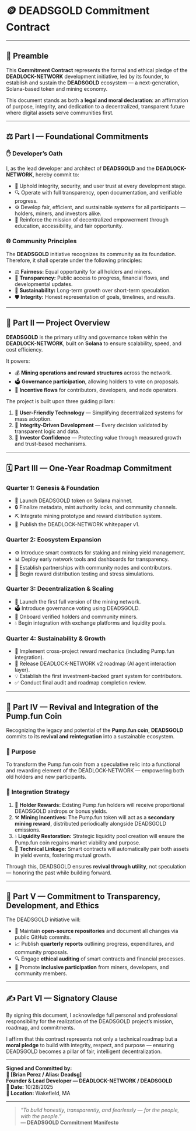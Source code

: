 # 🪙 **DEADSGOLD Commitment Contract**

---

## 📜 **Preamble**

This **Commitment Contract** represents the formal and ethical pledge of the **DEADLOCK-NETWORK** development initiative, led by its founder, to establish and sustain the **DEADSGOLD** ecosystem — a next-generation, Solana-based token and mining economy.  

This document stands as both a **legal and moral declaration**: an affirmation of purpose, integrity, and dedication to a decentralized, transparent future where digital assets serve communities first.  

---

## ⚖️ **Part I — Foundational Commitments**

### ✋ **Developer’s Oath**

I, as the lead developer and architect of **DEADSGOLD** and the **DEADLOCK-NETWORK**, hereby commit to:  
- 🧭 Uphold integrity, security, and user trust at every development stage.  
- 🔍 Operate with full transparency, open documentation, and verifiable progress.  
- ⚙️ Develop fair, efficient, and sustainable systems for all participants — holders, miners, and investors alike.  
- 🧠 Reinforce the mission of decentralized empowerment through education, accessibility, and fair opportunity.  

### 🌐 **Community Principles**

The **DEADSGOLD** initiative recognizes its community as its foundation. Therefore, it shall operate under the following principles:  
- ⚖️ **Fairness:** Equal opportunity for all holders and miners.  
- 💎 **Transparency:** Public access to progress, financial flows, and developmental updates.  
- 🌱 **Sustainability:** Long-term growth over short-term speculation.  
- 🛡️ **Integrity:** Honest representation of goals, timelines, and results.  

---

## 🚀 **Part II — Project Overview**

**DEADSGOLD** is the primary utility and governance token within the **DEADLOCK-NETWORK**, built on **Solana** to ensure scalability, speed, and cost efficiency.  

It powers:  
- 💰 **Mining operations and reward structures** across the network.  
- 🗳️ **Governance participation**, allowing holders to vote on proposals.  
- 🔗 **Incentive flows** for contributors, developers, and node operators.  

The project is built upon three guiding pillars:  
1. 🧩 **User-Friendly Technology** — Simplifying decentralized systems for mass adoption.  
2. 🧱 **Integrity-Driven Development** — Every decision validated by transparent logic and data.  
3. 💼 **Investor Confidence** — Protecting value through measured growth and trust-based mechanisms.  

---

## 🗓️ **Part III — One-Year Roadmap Commitment**

### **Quarter 1: Genesis & Foundation**
- 🚀 Launch DEADSGOLD token on Solana mainnet.  
- 🔒 Finalize metadata, mint authority locks, and community channels.  
- ⛏️ Integrate mining prototype and reward distribution system.  
- 📄 Publish the DEADLOCK-NETWORK whitepaper v1.  

### **Quarter 2: Ecosystem Expansion**
- ⚙️ Introduce smart contracts for staking and mining yield management.  
- 📊 Deploy early network tools and dashboards for transparency.  
- 🤝 Establish partnerships with community nodes and contributors.  
- 🧪 Begin reward distribution testing and stress simulations.  

### **Quarter 3: Decentralization & Scaling**
- 🧱 Launch the first full version of the mining network.  
- 🗳️ Introduce governance voting using DEADSGOLD.  
- 👥 Onboard verified holders and community miners.  
- 💧 Begin integration with exchange platforms and liquidity pools.  

### **Quarter 4: Sustainability & Growth**
- 🔁 Implement cross-project reward mechanics (including Pump.fun integration).  
- 🧠 Release DEADLOCK-NETWORK v2 roadmap (AI agent interaction layer).  
- 💡 Establish the first investment-backed grant system for contributors.  
- ✅ Conduct final audit and roadmap completion review.  

---

## 🔄 **Part IV — Revival and Integration of the Pump.fun Coin**

Recognizing the legacy and potential of the **Pump.fun coin**, **DEADSGOLD** commits to its **revival and reintegration** into a sustainable ecosystem.  

### 🎯 **Purpose**
To transform the Pump.fun coin from a speculative relic into a functional and rewarding element of the DEADLOCK-NETWORK — empowering both old holders and new participants.  

### 🧩 **Integration Strategy**
1. 💎 **Holder Rewards:** Existing Pump.fun holders will receive proportional DEADSGOLD airdrops or bonus yields.  
2. ⚒️ **Mining Incentives:** The Pump.fun token will act as a **secondary mining reward**, distributed periodically alongside DEADSGOLD emissions.  
3. 💧 **Liquidity Restoration:** Strategic liquidity pool creation will ensure the Pump.fun coin regains market viability and purpose.  
4. 🔗 **Technical Linkage:** Smart contracts will automatically pair both assets in yield events, fostering mutual growth.  

Through this, DEADSGOLD ensures **revival through utility**, not speculation — honoring the past while building forward.  

---

## 🧭 **Part V — Commitment to Transparency, Development, and Ethics**

The DEADSGOLD initiative will:  
- 🧾 Maintain **open-source repositories** and document all changes via public GitHub commits.  
- 📈 Publish **quarterly reports** outlining progress, expenditures, and community proposals.  
- 🔍 Engage **ethical auditing** of smart contracts and financial processes.  
- 🤝 Promote **inclusive participation** from miners, developers, and community members.  

---

## ✍️ **Part VI — Signatory Clause**

By signing this document, I acknowledge full personal and professional responsibility for the realization of the DEADSGOLD project’s mission, roadmap, and commitments.  

I affirm that this contract represents not only a technical roadmap but a **moral pledge** to build with integrity, respect, and purpose — ensuring DEADSGOLD becomes a pillar of fair, intelligent decentralization.  

---

**Signed and Committed by:**  
**🧠 [Brian Perez / Alias: Deadsg]**  
**Founder & Lead Developer — DEADLOCK-NETWORK / DEADSGOLD**  
**📅 Date:** 10/28/2025  
**📍 Location:** Wakefield, MA 

---

> _“To build honestly, transparently, and fearlessly — for the people, with the people.”_  
> **— DEADSGOLD Commitment Manifesto**

